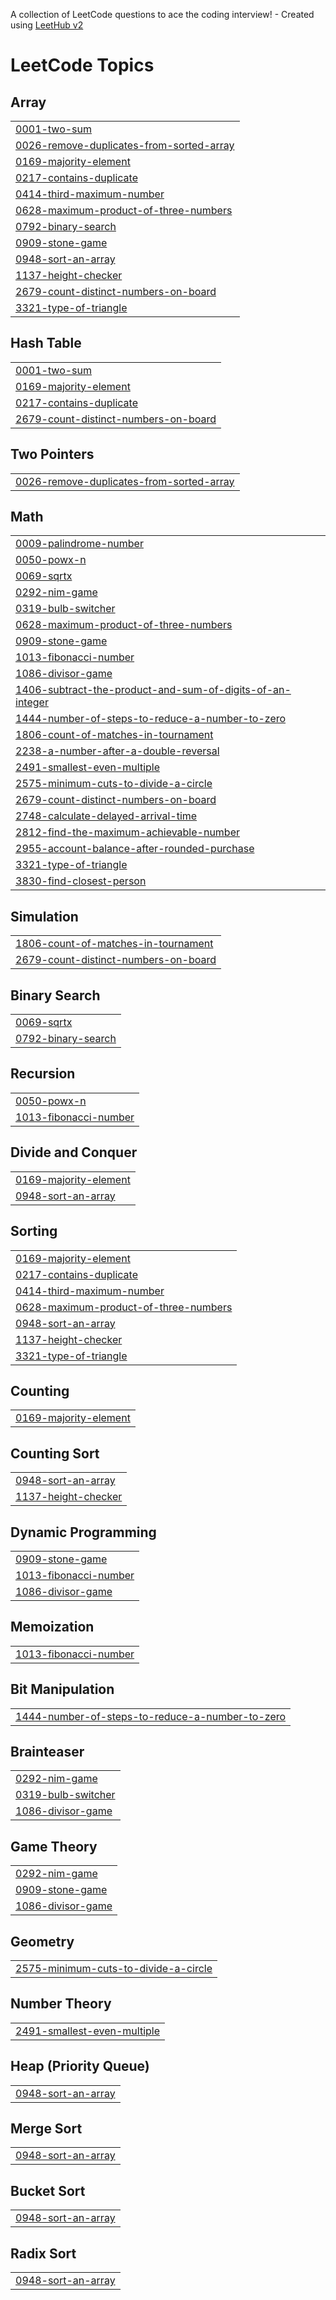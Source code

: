 A collection of LeetCode questions to ace the coding interview! - Created using [LeetHub v2](https://github.com/arunbhardwaj/LeetHub-2.0)
<!---LeetCode Topics Start-->
# LeetCode Topics
## Array
|  |
| ------- |
| [0001-two-sum](https://github.com/kiruthika0510/Leetcode-/tree/master/0001-two-sum) |
| [0026-remove-duplicates-from-sorted-array](https://github.com/kiruthika0510/Leetcode-/tree/master/0026-remove-duplicates-from-sorted-array) |
| [0169-majority-element](https://github.com/kiruthika0510/Leetcode-/tree/master/0169-majority-element) |
| [0217-contains-duplicate](https://github.com/kiruthika0510/Leetcode-/tree/master/0217-contains-duplicate) |
| [0414-third-maximum-number](https://github.com/kiruthika0510/Leetcode-/tree/master/0414-third-maximum-number) |
| [0628-maximum-product-of-three-numbers](https://github.com/kiruthika0510/Leetcode-/tree/master/0628-maximum-product-of-three-numbers) |
| [0792-binary-search](https://github.com/kiruthika0510/Leetcode-/tree/master/0792-binary-search) |
| [0909-stone-game](https://github.com/kiruthika0510/Leetcode-/tree/master/0909-stone-game) |
| [0948-sort-an-array](https://github.com/kiruthika0510/Leetcode-/tree/master/0948-sort-an-array) |
| [1137-height-checker](https://github.com/kiruthika0510/Leetcode-/tree/master/1137-height-checker) |
| [2679-count-distinct-numbers-on-board](https://github.com/kiruthika0510/Leetcode-/tree/master/2679-count-distinct-numbers-on-board) |
| [3321-type-of-triangle](https://github.com/kiruthika0510/Leetcode-/tree/master/3321-type-of-triangle) |
## Hash Table
|  |
| ------- |
| [0001-two-sum](https://github.com/kiruthika0510/Leetcode-/tree/master/0001-two-sum) |
| [0169-majority-element](https://github.com/kiruthika0510/Leetcode-/tree/master/0169-majority-element) |
| [0217-contains-duplicate](https://github.com/kiruthika0510/Leetcode-/tree/master/0217-contains-duplicate) |
| [2679-count-distinct-numbers-on-board](https://github.com/kiruthika0510/Leetcode-/tree/master/2679-count-distinct-numbers-on-board) |
## Two Pointers
|  |
| ------- |
| [0026-remove-duplicates-from-sorted-array](https://github.com/kiruthika0510/Leetcode-/tree/master/0026-remove-duplicates-from-sorted-array) |
## Math
|  |
| ------- |
| [0009-palindrome-number](https://github.com/kiruthika0510/Leetcode-/tree/master/0009-palindrome-number) |
| [0050-powx-n](https://github.com/kiruthika0510/Leetcode-/tree/master/0050-powx-n) |
| [0069-sqrtx](https://github.com/kiruthika0510/Leetcode-/tree/master/0069-sqrtx) |
| [0292-nim-game](https://github.com/kiruthika0510/Leetcode-/tree/master/0292-nim-game) |
| [0319-bulb-switcher](https://github.com/kiruthika0510/Leetcode-/tree/master/0319-bulb-switcher) |
| [0628-maximum-product-of-three-numbers](https://github.com/kiruthika0510/Leetcode-/tree/master/0628-maximum-product-of-three-numbers) |
| [0909-stone-game](https://github.com/kiruthika0510/Leetcode-/tree/master/0909-stone-game) |
| [1013-fibonacci-number](https://github.com/kiruthika0510/Leetcode-/tree/master/1013-fibonacci-number) |
| [1086-divisor-game](https://github.com/kiruthika0510/Leetcode-/tree/master/1086-divisor-game) |
| [1406-subtract-the-product-and-sum-of-digits-of-an-integer](https://github.com/kiruthika0510/Leetcode-/tree/master/1406-subtract-the-product-and-sum-of-digits-of-an-integer) |
| [1444-number-of-steps-to-reduce-a-number-to-zero](https://github.com/kiruthika0510/Leetcode-/tree/master/1444-number-of-steps-to-reduce-a-number-to-zero) |
| [1806-count-of-matches-in-tournament](https://github.com/kiruthika0510/Leetcode-/tree/master/1806-count-of-matches-in-tournament) |
| [2238-a-number-after-a-double-reversal](https://github.com/kiruthika0510/Leetcode-/tree/master/2238-a-number-after-a-double-reversal) |
| [2491-smallest-even-multiple](https://github.com/kiruthika0510/Leetcode-/tree/master/2491-smallest-even-multiple) |
| [2575-minimum-cuts-to-divide-a-circle](https://github.com/kiruthika0510/Leetcode-/tree/master/2575-minimum-cuts-to-divide-a-circle) |
| [2679-count-distinct-numbers-on-board](https://github.com/kiruthika0510/Leetcode-/tree/master/2679-count-distinct-numbers-on-board) |
| [2748-calculate-delayed-arrival-time](https://github.com/kiruthika0510/Leetcode-/tree/master/2748-calculate-delayed-arrival-time) |
| [2812-find-the-maximum-achievable-number](https://github.com/kiruthika0510/Leetcode-/tree/master/2812-find-the-maximum-achievable-number) |
| [2955-account-balance-after-rounded-purchase](https://github.com/kiruthika0510/Leetcode-/tree/master/2955-account-balance-after-rounded-purchase) |
| [3321-type-of-triangle](https://github.com/kiruthika0510/Leetcode-/tree/master/3321-type-of-triangle) |
| [3830-find-closest-person](https://github.com/kiruthika0510/Leetcode-/tree/master/3830-find-closest-person) |
## Simulation
|  |
| ------- |
| [1806-count-of-matches-in-tournament](https://github.com/kiruthika0510/Leetcode-/tree/master/1806-count-of-matches-in-tournament) |
| [2679-count-distinct-numbers-on-board](https://github.com/kiruthika0510/Leetcode-/tree/master/2679-count-distinct-numbers-on-board) |
## Binary Search
|  |
| ------- |
| [0069-sqrtx](https://github.com/kiruthika0510/Leetcode-/tree/master/0069-sqrtx) |
| [0792-binary-search](https://github.com/kiruthika0510/Leetcode-/tree/master/0792-binary-search) |
## Recursion
|  |
| ------- |
| [0050-powx-n](https://github.com/kiruthika0510/Leetcode-/tree/master/0050-powx-n) |
| [1013-fibonacci-number](https://github.com/kiruthika0510/Leetcode-/tree/master/1013-fibonacci-number) |
## Divide and Conquer
|  |
| ------- |
| [0169-majority-element](https://github.com/kiruthika0510/Leetcode-/tree/master/0169-majority-element) |
| [0948-sort-an-array](https://github.com/kiruthika0510/Leetcode-/tree/master/0948-sort-an-array) |
## Sorting
|  |
| ------- |
| [0169-majority-element](https://github.com/kiruthika0510/Leetcode-/tree/master/0169-majority-element) |
| [0217-contains-duplicate](https://github.com/kiruthika0510/Leetcode-/tree/master/0217-contains-duplicate) |
| [0414-third-maximum-number](https://github.com/kiruthika0510/Leetcode-/tree/master/0414-third-maximum-number) |
| [0628-maximum-product-of-three-numbers](https://github.com/kiruthika0510/Leetcode-/tree/master/0628-maximum-product-of-three-numbers) |
| [0948-sort-an-array](https://github.com/kiruthika0510/Leetcode-/tree/master/0948-sort-an-array) |
| [1137-height-checker](https://github.com/kiruthika0510/Leetcode-/tree/master/1137-height-checker) |
| [3321-type-of-triangle](https://github.com/kiruthika0510/Leetcode-/tree/master/3321-type-of-triangle) |
## Counting
|  |
| ------- |
| [0169-majority-element](https://github.com/kiruthika0510/Leetcode-/tree/master/0169-majority-element) |
## Counting Sort
|  |
| ------- |
| [0948-sort-an-array](https://github.com/kiruthika0510/Leetcode-/tree/master/0948-sort-an-array) |
| [1137-height-checker](https://github.com/kiruthika0510/Leetcode-/tree/master/1137-height-checker) |
## Dynamic Programming
|  |
| ------- |
| [0909-stone-game](https://github.com/kiruthika0510/Leetcode-/tree/master/0909-stone-game) |
| [1013-fibonacci-number](https://github.com/kiruthika0510/Leetcode-/tree/master/1013-fibonacci-number) |
| [1086-divisor-game](https://github.com/kiruthika0510/Leetcode-/tree/master/1086-divisor-game) |
## Memoization
|  |
| ------- |
| [1013-fibonacci-number](https://github.com/kiruthika0510/Leetcode-/tree/master/1013-fibonacci-number) |
## Bit Manipulation
|  |
| ------- |
| [1444-number-of-steps-to-reduce-a-number-to-zero](https://github.com/kiruthika0510/Leetcode-/tree/master/1444-number-of-steps-to-reduce-a-number-to-zero) |
## Brainteaser
|  |
| ------- |
| [0292-nim-game](https://github.com/kiruthika0510/Leetcode-/tree/master/0292-nim-game) |
| [0319-bulb-switcher](https://github.com/kiruthika0510/Leetcode-/tree/master/0319-bulb-switcher) |
| [1086-divisor-game](https://github.com/kiruthika0510/Leetcode-/tree/master/1086-divisor-game) |
## Game Theory
|  |
| ------- |
| [0292-nim-game](https://github.com/kiruthika0510/Leetcode-/tree/master/0292-nim-game) |
| [0909-stone-game](https://github.com/kiruthika0510/Leetcode-/tree/master/0909-stone-game) |
| [1086-divisor-game](https://github.com/kiruthika0510/Leetcode-/tree/master/1086-divisor-game) |
## Geometry
|  |
| ------- |
| [2575-minimum-cuts-to-divide-a-circle](https://github.com/kiruthika0510/Leetcode-/tree/master/2575-minimum-cuts-to-divide-a-circle) |
## Number Theory
|  |
| ------- |
| [2491-smallest-even-multiple](https://github.com/kiruthika0510/Leetcode-/tree/master/2491-smallest-even-multiple) |
## Heap (Priority Queue)
|  |
| ------- |
| [0948-sort-an-array](https://github.com/kiruthika0510/Leetcode-/tree/master/0948-sort-an-array) |
## Merge Sort
|  |
| ------- |
| [0948-sort-an-array](https://github.com/kiruthika0510/Leetcode-/tree/master/0948-sort-an-array) |
## Bucket Sort
|  |
| ------- |
| [0948-sort-an-array](https://github.com/kiruthika0510/Leetcode-/tree/master/0948-sort-an-array) |
## Radix Sort
|  |
| ------- |
| [0948-sort-an-array](https://github.com/kiruthika0510/Leetcode-/tree/master/0948-sort-an-array) |
<!---LeetCode Topics End-->